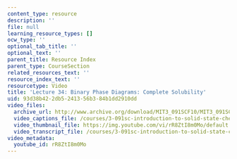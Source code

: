 ```yaml
---
content_type: resource
description: ''
file: null
learning_resource_types: []
ocw_type: ''
optional_tab_title: ''
optional_text: ''
parent_title: Resource Index
parent_type: CourseSection
related_resources_text: ''
resource_index_text: ''
resourcetype: Video
title: 'Lecture 34: Binary Phase Diagrams: Complete Solubility'
uid: 93d38b42-2db5-2413-56b3-84b1dd2910dd
video_files:
  archive_url: http://www.archive.org/download/MIT3_091SCF10/MIT3_091SCF10lec34_300k.mp4
  video_captions_file: /courses/3-091sc-introduction-to-solid-state-chemistry-fall-2010/cc067175a4a2561b982fb775de4b98c6_rR8ZtI8m0Mo.vtt
  video_thumbnail_file: https://img.youtube.com/vi/rR8ZtI8m0Mo/default.jpg
  video_transcript_file: /courses/3-091sc-introduction-to-solid-state-chemistry-fall-2010/80a9796c491c64b85937a936eb4e6c4d_rR8ZtI8m0Mo.pdf
video_metadata:
  youtube_id: rR8ZtI8m0Mo
---
```

